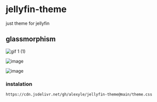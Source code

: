 # jellyfin-theme

just theme for jellyfin

## glassmorphism

![gif 1 (1)](https://github.com/alexyle/jellyfin-theme/assets/53535044/b46cfbe5-8f02-4a7e-bedd-0e00aa8d474c)


![image](https://github.com/alexyle/jellyfin-theme/assets/53535044/fdf4ad37-5cd5-4f94-985f-196143d8daf8)


![image](https://github.com/alexyle/jellyfin-theme/assets/53535044/024a3f5f-f19d-4ad2-825c-23353e630223)

### instalation


```
https://cdn.jsdelivr.net/gh/alexyle/jellyfin-theme@main/theme.css
```

